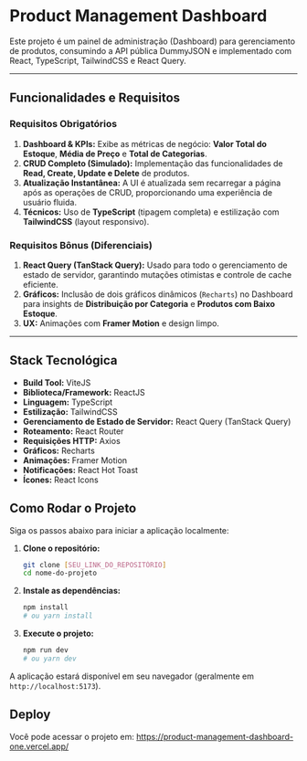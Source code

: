 # Product Management Dashboard

Este projeto é um painel de administração (Dashboard) para gerenciamento de produtos, consumindo a API pública DummyJSON e implementado com React, TypeScript, TailwindCSS e React Query.

---

## Funcionalidades e Requisitos

### Requisitos Obrigatórios

1.  **Dashboard & KPIs:** Exibe as métricas de negócio: **Valor Total do Estoque**, **Média de Preço** e **Total de Categorias**.
2.  **CRUD Completo (Simulado):** Implementação das funcionalidades de **Read, Create, Update e Delete** de produtos.
3.  **Atualização Instantânea:** A UI é atualizada sem recarregar a página após as operações de CRUD, proporcionando uma experiência de usuário fluida.
4.  **Técnicos:** Uso de **TypeScript** (tipagem completa) e estilização com **TailwindCSS** (layout responsivo).

### Requisitos Bônus (Diferenciais)

1.  **React Query (TanStack Query):** Usado para todo o gerenciamento de estado de servidor, garantindo mutações otimistas e controle de cache eficiente.
2.  **Gráficos:** Inclusão de dois gráficos dinâmicos (`Recharts`) no Dashboard para insights de **Distribuição por Categoria** e **Produtos com Baixo Estoque**.
3.  **UX:** Animações com **Framer Motion** e design limpo.

---

## Stack Tecnológica

* **Build Tool:** ViteJS
* **Biblioteca/Framework:** ReactJS
* **Linguagem:** TypeScript
* **Estilização:** TailwindCSS
* **Gerenciamento de Estado de Servidor:** React Query (TanStack Query)
* **Roteamento:** React Router
* **Requisições HTTP:** Axios
* **Gráficos:** Recharts
* **Animações:** Framer Motion
* **Notificações:** React Hot Toast
* **Ícones:** React Icons

## Como Rodar o Projeto

Siga os passos abaixo para iniciar a aplicação localmente:

1.  **Clone o repositório:**
    ```bash
    git clone [SEU_LINK_DO_REPOSITÓRIO]
    cd nome-do-projeto
    ```

2.  **Instale as dependências:**
    ```bash
    npm install
    # ou yarn install
    ```

3.  **Execute o projeto:**
    ```bash
    npm run dev
    # ou yarn dev
    ```

A aplicação estará disponível em seu navegador (geralmente em `http://localhost:5173`).

## Deploy

Você pode acessar o projeto em: https://product-management-dashboard-one.vercel.app/